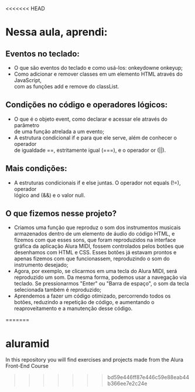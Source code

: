 <<<<<<< HEAD
# Nessa aula, aprendi:

## Eventos no teclado: 
- O que são eventos do teclado e como usá-los: onkeydowne onkeyup; 
- Como adicionar e remover classes em um elemento HTML através do JavaScript,  
com as funções add e remove do classList.  

## Condições no código e operadores lógicos:
- O que é o objeto event, como declarar e acessar ele através do parâmetro  
de uma função atrelada a um evento;  
- A estrutura condicional if e para que ele serve, além de conhecer o operador  
de igualdade ==, estritamente igual (===), e o operador or (||).

## Mais condições:
- A estruturas condicionais if e else juntas. O operador not equals (!=), operador  
lógico and (&&) e o valor null.

## O que fizemos nesse projeto?
- Criamos uma função que reproduz o som dos instrumentos musicais armazenados dentro de um elemento de áudio do código HTML, e fizemos com que esses sons, que foram reproduzidos na interface gráfica da aplicação Alura MIDI, fossem controlados pelos botões que desenhamos com HTML e CSS. Esses botões já estavam prontos e apenas fizemos com que funcionassem, reproduzindo o som do instrumento desejado;  
- Agora, por exemplo, se clicarmos em uma tecla do Alura MIDI, será reproduzido um som. Da mesma forma, podemos usar a navegação via teclado. Se pressionarmos "Enter" ou "Barra de espaço", o som da tecla selecionada também é reproduzido;  
- Aprendemos a fazer um código otimizado, percorrendo todos os botões, reduzindo a repetição de código, e aumentando o reaproveitamento e a manutenção desse código.  
  
=======
# aluramid
In this repository you will find exercises and projects made from the Alura Front-End Course
>>>>>>> bd59e446ff87e446c59e88eab44b366ee7e2c24e
